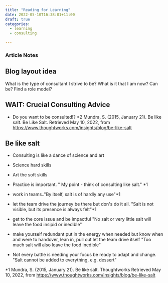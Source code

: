 ```yaml
---
title: "Reading for Learning"
date: 2022-05-10T16:38:01+11:00
draft: true
categories:
  - learning
  - consulting

---
```

### Article Notes

## Blog layout idea

What is the type of consultant I strive to be? What is it that I am now? Can be?
Find a role model? 

## WAIT: Crucial Consulting Advice

- Do you want to be consulted!? 
*2 Mundra, S. (2015, January 21). Be like salt. Be Like Salt. Retrieved May 10, 2022, from https://www.thoughtworks.com/insights/blog/be-like-salt 

## Be like salt

- Consulting is like a dance of science and art
- Science hard skills
- Art the soft skills

- Practice is important.
" My point - think of consulting like salt." *1
- work in teams.."By itself, salt is of hardly any use"*1
- let the team drive the journey be there but don's do it all. "Salt is not visible, but its presence is always felt"*1
- get to the core issue and be impactful "No salt or very little salt will leave the food insipid or inedible"
- make yourself redundant put in the energy when needed but know when and were to handover, lean in, pull out let the team drive itself "Too much salt will also leave the food inedible"
- Not every battle is needing your focus be ready to adapt and change. "Salt cannot be added to everything, e.g. dessert" 

*1 Mundra, S. (2015, January 21). Be like salt. Thoughtworks Retrieved May 10, 2022, from https://www.thoughtworks.com/insights/blog/be-like-salt 